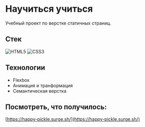 # Научиться учиться

Учебный проект по верстке статичных страниц.

## Стек
<img alt="HTML5" src="https://img.shields.io/badge/html5-%23E34F26.svg?style=for-the-badge&logo=html5&logoColor=white"/> <img alt="CSS3" src="https://img.shields.io/badge/css3-%231572B6.svg?style=for-the-badge&logo=css3&logoColor=white"/>

## Технологии
* Flexbox
* Анимация и транформация
* Семантическая верстка

## Посмотреть, что получилось:
[https://happy-pickle.surge.sh/](https://happy-pickle.surge.sh/)

